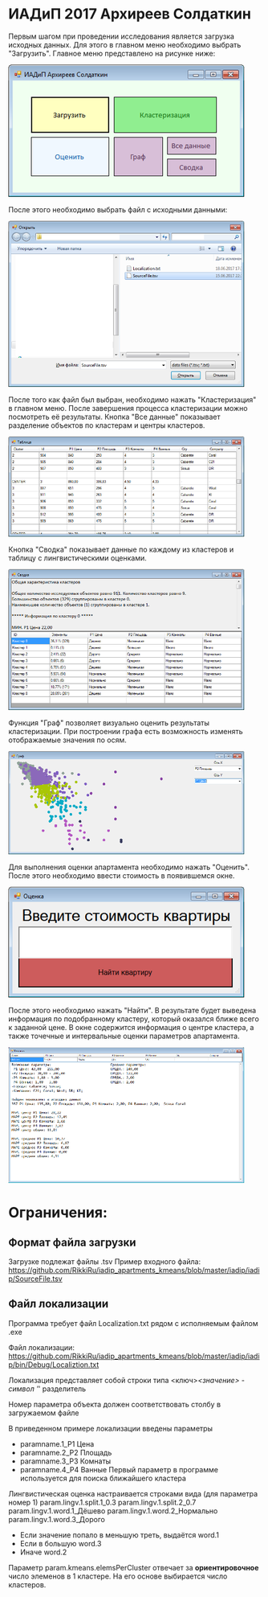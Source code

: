 # ИАДиП 2017 Архиреев Солдаткин
Первым шагом при проведении исследования является загрузка исходных данных. Для этого в главном меню необходимо выбрать "Загрузить". Главное меню представлено на рисунке ниже:

![Image mainmenu](screenshots/mainmenu.png)

После этого необходимо выбрать файл с исходными данными:

![Image load](screenshots/load.png)

После того как файл был выбран, необходимо нажать "Кластеризация" в главном меню. После завершения процесса кластеризации можно посмотреть её результаты. Кнопка "Все данные" показывает разделение объектов по кластерам и центры кластеров.

![Image tableAll](screenshots/tableAll.png)

Кнопка "Сводка" показывает данные по каждому из кластеров и таблицу с лингвистическими оценками.

![Image summary](screenshots/summary.png)

Функция "Граф" позволяет визуально оценить результаты кластеризации. При построении графа есть возможность изменять отображаемые значения по осям.

![Image graph](screenshots/graph.png)

Для выполнения оценки апартамента необходимо нажать "Оценить". После этого необходимо ввести стоимость в появившемся окне.

![Image enter](screenshots/enter.png)

После этого необходимо нажать "Найти". В результате будет выведена информация по подобранному кластеру, который оказался ближе всего к заданной цене. В окне содержится информация о центре кластера, а также точечные и интервальные оценки параметров апартамента.

![Image result](screenshots/result.png)

# Ограничения:
## Формат файла загрузки
Загрузке подлежат файлы .tsv
Пример входного файла: https://github.com/RikkiRu/iadip_apartments_kmeans/blob/master/iadip/iadip/SourceFile.tsv
## Файл локализации
Программа требует файл Localization.txt рядом с исполняемым файлом .exe

Файл локализации: https://github.com/RikkiRu/iadip_apartments_kmeans/blob/master/iadip/iadip/bin/Debug/Localiztion.txt

Локализация представляет собой строки типа <ключ>_<значение> - символ '_' разделитель

Номер параметра объекта должен соответствовать столбу в загружаемом файле

В приведенном примере локализации введены параметры
* paramname.1_P1 Цена
* paramname.2_P2 Площадь
* paramname.3_P3 Комнаты
* paramname.4_P4 Ванные
Первый параметр в программе используется для поиска ближайшего кластера

Лингвистическая оценка настраивается строками вида (для параметра номер 1)
param.lingv.1.split.1_0.3
param.lingv.1.split.2_0.7
param.lingv.1.word.1_Дёшево
param.lingv.1.word.2_Нормально
param.lingv.1.word.3_Дорого

* Если значение попало в меньшую треть, выдаётся word.1
* Если в большую word.3
* Иначе word.2

Параметр param.kmeans.elemsPerCluster отвечает за **ориентировочное** число элеменов в 1 кластере. На его основе выбирается число кластеров.
